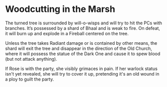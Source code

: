 # Woodcutting in the Marsh
The turned tree is surrounded by will-o-wisps and will try to hit the PCs with branches. It’s possessed by a shard of Bhaal and is weak to fire. On defeat, it will burn up and explode in a Fireball centered on the tree.

Unless the tree takes Radiant damage or is contained by other means, the shard will exit the tree and disappear in the direction of the Old Church, where it will possess the statue of the Dark One and cause it to spew blood (but not attack anything).

If Rose is with the party, she visibly grimaces in pain. If her warlock status isn't yet revealed, she will try to cover it up, pretending it's an old wound in a ploy to guilt the party.